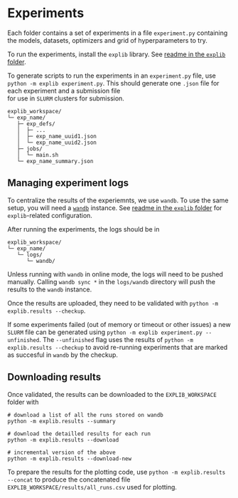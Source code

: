 # Experiments 

Each folder contains a set of experiments in a file `experiment.py` 
containing the models, datasets, optimizers and grid of hyperparameters to try.

To run the experiments, install the `explib` library.
See [readme in the `explib` folder](../explib).


To generate scripts to run the experiments in an `experiment.py` file, 
use `python -m explib experiment.py`.
This should generate one `.json` file for each experiment and a submission file  
for use in `SLURM` clusters for submission.
```
explib_workspace/
└─ exp_name/
   ├─ exp_defs/
   │  ├─ ...
   │  ├─ exp_name_uuid1.json
   │  └─ exp_name_uuid2.json
   ├─ jobs/
   │  └─ main.sh
   └─ exp_name_summary.json
```

## Managing experiment logs

To centralize the results of the experiemnts, we use `wandb`.
To use the same setup, you will need a [`wandb`](https://wandb.ai/) instance.
See [readme in the `explib` folder](../explib)
for `explib`-related configuration.

After running the experiments, the logs should be in 
```
explib_workspace/
└─ exp_name/
   └─ logs/
      └─ wandb/
```
Unless running with `wandb` in online mode, 
the logs will need to be pushed manually.
Calling `wandb sync *` in the `logs/wandb` directory 
will push the results to the `wandb` instance.

Once the results are uploaded, 
they need to be validated with `python -m explib.results --checkup`.

If some experiments failed (out of memory or timeout or other issues)
a new `SLURM` file can be generated using 
`python -m explib experiment.py --unfinished`.
The `--unfinished` flag uses the results of 
`python -m explib.results --checkup`
to avoid re-running experiments that are marked as succesful in `wandb`
by the checkup.

## Downloading results

Once validated, the results can be downloaded to the `EXPLIB_WORKSPACE` folder with 
```
# download a list of all the runs stored on wandb
python -m explib.results --summary  

# download the detailled results for each run
python -m explib.results --download

# incremental version of the above
python -m explib.results --download-new
```

To prepare the results for the plotting code, use 
`python -m explib.results --concat`
to produce the concatenated file 
`EXPLIB_WORKSPACE/results/all_runs.csv`
used for plotting.
